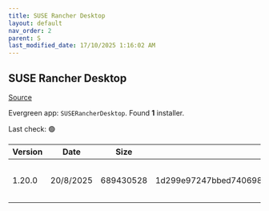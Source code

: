 ```yaml
---
title: SUSE Rancher Desktop
layout: default
nav_order: 2
parent: S
last_modified_date: 17/10/2025 1:16:02 AM
---
```


## SUSE Rancher Desktop

[Source](https://rancherdesktop.io/)

Evergreen app: `SUSERancherDesktop`. Found **1** installer.

Last check: 🟢

| Version | Date      | Size      | Sha256                                                           | Architecture | InstallerType | Type | URI                                                                                                                                                                                                                            |
| ------- | --------- | --------- | ---------------------------------------------------------------- | ------------ | ------------- | ---- | ------------------------------------------------------------------------------------------------------------------------------------------------------------------------------------------------------------------------------ |
| 1.20.0  | 20/8/2025 | 689430528 | 1d299e97247bbed740698017a9146eec3f0cb5b42c9a57f0a4e7851076dd3493 | x86          | Default       | msi  | [https://github.com/rancher-sandbox/rancher-desktop/releases/download/v1.20.0/Rancher.Desktop.Setup.1.20.0.msi](https://github.com/rancher-sandbox/rancher-desktop/releases/download/v1.20.0/Rancher.Desktop.Setup.1.20.0.msi) |
